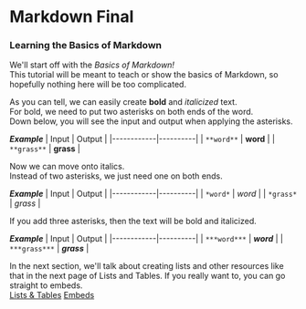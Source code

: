 # Markdown Final

### Learning the Basics of Markdown

We'll start off with the *Basics of Markdown!* <br>
This tutorial will be meant to teach or show the basics of Markdown, so hopefully nothing here will be too complicated. 

As you can tell, we can easily create **bold** and *italicized* text. <br>
For bold, we need to put two asterisks on both ends of the word. <br>
Down below, you will see the input and output when applying the asterisks. 

***Example***
|    Input   |  Output  |
|------------|----------|
| `**word**` | **word** |
| `**grass**` | **grass** |

Now we can move onto italics. <br>
Instead of two asterisks, we just need one on both ends.<br>

***Example***
|    Input   |  Output  |
|------------|----------|
| `*word*` | *word* |
| `*grass*` | *grass* |

If you add three asterisks, then the text will be bold and italicized.<be>

***Example***
|    Input   |  Output  |
|------------|----------|
| `***word***` | ***word*** |
| `***grass***` | ***grass*** |

In the next section, we'll talk about creating lists and other resources like that in the next page of Lists and Tables. If you really want to, you can go straight to embeds.<br>
[Lists & Tables](https://github.com/EricGutierrezAVG/MarkdownFinal/blob/main/List.md) [Embeds](https://github.com/EricGutierrezAVG/MarkdownFinal/blob/main/Embeds.md)

